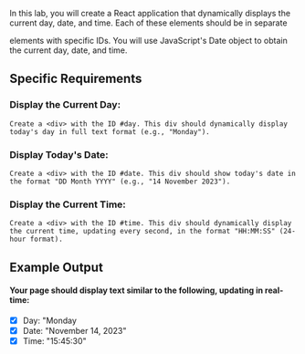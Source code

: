 In this lab, you will create a React application that dynamically displays the current day, date, and time. Each of these elements should be in separate <div> elements with specific IDs. You will use JavaScript's Date object to obtain the current day, date, and time.

## Specific Requirements

###  Display the Current Day:

`Create a <div> with the ID #day.
This div should dynamically display today's day in full text format (e.g., "Monday").`


### Display Today's Date:

`Create a <div> with the ID #date.
This div should show today's date in the format "DD Month YYYY" (e.g., "14 November 2023").`

### Display the Current Time:

`Create a <div> with the ID #time.
This div should dynamically display the current time, updating every second, in the format "HH:MM:SS" (24-hour format).`
## Example Output

#### Your page should display text similar to the following, updating in real-time:

- [x] Day: "Monday
- [x] Date: "November 14, 2023"
- [x] Time: "15:45:30"
